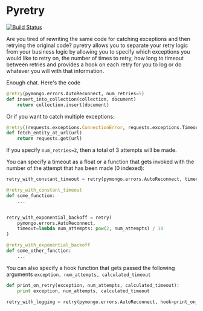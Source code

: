 # Pyretry

[![Build Status](https://travis-ci.org/bobbyrenwick/pyretry.png)](https://travis-ci.org/bobbyrenwick/pyretry)

Are you tired of rewriting the same code for catching exceptions and then retrying the original code? pyretry allows you to separate your retry logic from your business logic by allowing you to specify which exceptions you would like to retry on, the number of times to retry, how long to timeout between retries and provides a hook on each retry for you to log or do whatever you will with that information.

Enough chat. Here's the code

```python
@retry(pymongo.errors.AutoReconnect, num_retries=5)
def insert_into_collection(collection, document)
    return collection.insert(document)
```

Or if you want to catch multiple exceptions:

```python
@retry((requests.exceptions.ConnectionError, requests.exceptions.Timeout), num_retries=5)
def fetch_entity_at_url(url)
    return requests.get(url)
```

If you specify `num_retries=2`, then a total of 3 attempts will be made.

You can specify a timeout as a float or a function that gets invoked with the number of the attempt that has
been made (0 indexed):

```python
retry_with_constant_timeout = retry(pymongo.errors.AutoReconnect, timeout=0.5)

@retry_with_constant_timeout
def some_function:
    ...


retry_with_exponential_backoff = retry(
    pymongo.errors.AutoReconnect,
    timeout=lambda num_attempts: pow(2, num_attempts) / 10
)

@retry_with_exponential_backoff
def some_other_function:
    ...

```

You can also specify a hook function that gets passed the following arguments
`exception, num_attempts, calculated_timeout`

```python
def print_on_retry(exception, num_attempts, calculated_timeout):
    print exception, num_attempts, calculated_timeout

retry_with_logging = retry(pymongo.errors.AutoReconnect, hook=print_on_retry)
```
